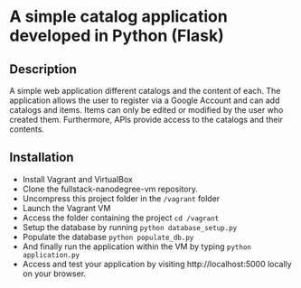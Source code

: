# A simple catalog application developed in Python (Flask)

## Description

A simple web application different catalogs and the content of each. The application allows the user to register via a Google Account and can add catalogs and items. Items can only be edited or modified by the user who created them. Furthermore, APIs provide access to the catalogs and their contents.

## Installation

- Install Vagrant and VirtualBox
- Clone the fullstack-nanodegree-vm repository.
- Uncompress this project folder in the `/vagrant` folder
- Launch the Vagrant VM
- Access the folder containing the project `cd /vagrant`
- Setup the database by running `python database_setup.py`
- Populate the database `python populate_db.py`
- And finally run the application within the VM by typing `python application.py`
- Access and test your application by visiting http://localhost:5000 locally on your browser.
